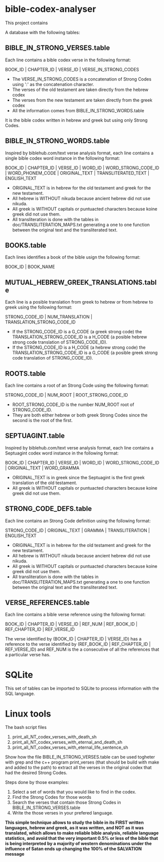 # bible-codex-analyser

This project contains

A database with the following tables:

## BIBLE_IN_STRONG_VERSES.table

Each line contains a bible codex verse in the following format:

BOOK_ID | CHAPTER_ID | VERSE_ID | VERSE_IN_STRONG_CODES

- The VERSE_IN_STRONG_CODES is a concatenation of Strong Codes using ':' as the concatenation character.
- The verses of the old testament are taken directly from the hebrew codex
- The verses from the new testament are taken directly from the greek codex
- All the information comes from BIBLE_IN_STRONG_WORDS.table

It is the bible codex written in hebrew and greek but using only Strong Codes.

## BIBLE_IN_STRONG_WORDS.table

Inspired by biblehub.com/text verse analysis format, each line contains a single bible codex word instance in the following format:

BOOK_ID | CHAPTER_ID | VERSE_ID | WORD_ID | WORD_STRONG_CODE_ID | WORD_PHONEM_CODE | ORIGINAL_TEXT | TRANSLITERATED_TEXT | ENGLISH_TEXT

- ORIGINAL_TEXT is in hebrew for the old testament and greek for the new testament.
- All hebrew is WITHOUT nikuda because ancient hebrew did not use nikuda.
- All greek is WITHOUT capitals or puntuacted characters because koine greek did not use them.
- All transliteration is done with the tables in doc/TRANSLITERATION_MAPS.txt generating a one to one function between the original text and the transliterated text.

## BOOKS.table

Each lines identifies a book of the bible usign the following format:

BOOK_ID | BOOK_NAME

## MUTUAL_HEBREW_GREEK_TRANSLATIONS.table

Each line is a posible translation from greek to hebrew or from hebrew to greek using the following format:

STRONG_CODE_ID | NUM_TRANSLATION | TRANSLATION_STRONG_CODE_ID

- If the STRONG_CODE_ID is a G_CODE (a greek strong code) the TRANSLATION_STRONG_CODE_ID is a H_CODE (a posible hebrew strong code translation of STRONG_CODE_ID).
- If the STRONG_CODE_ID is a H_CODE (a hebrew strong code) the TRANSLATION_STRONG_CODE_ID is a G_CODE (a posible greek strong code translation of STRONG_CODE_ID).

## ROOTS.table

Each line contains a root of an Strong Code using the following format:

STRONG_CODE_ID | NUM_ROOT | ROOT_STRONG_CODE_ID

- ROOT_STRONG_CODE_ID is the number NUM_ROOT root of STRONG_CODE_ID.
- They are both either hebrew or both greek Strong Codes since the second is the root of the first.

## SEPTUAGINT.table

Inspired by biblehub.com/text verse analysis format, each line contains a Septuagint codex word instance in the following format:

BOOK_ID | CHAPTER_ID | VERSE_ID | WORD_ID | WORD_STRONG_CODE_ID | ORIGINAL_TEXT | WORD_GRAMMA

- ORIGINAL_TEXT is in greek since the Septuagint is the first greek translation of the old testament.
- All greek is WITHOUT capitals or puntuacted characters because koine greek did not use them.

## STRONG_CODE_DEFS.table

Each line contains an Strong Code definition using the following format:

STRONG_CODE_ID | ORIGINAL_TEXT | GRAMMA | TRANSLITERATION | ENGLISH_TEXT

- ORIGINAL_TEXT is in hebrew for the old testament and greek for the new testament.
- All hebrew is WITHOUT nikuda because ancient hebrew did not use nikuda.
- All greek is WITHOUT capitals or puntuacted characters because koine greek did not use them.
- All transliteration is done with the tables in doc/TRANSLITERATION_MAPS.txt generating a one to one function between the original text and the transliterated text.

## VERSE_REFERENCES.table

Each line contains a bible verse reference using the following format:

BOOK_ID | CHAPTER_ID | VERSE_ID | REF_NUM | REF_BOOK_ID | REF_CHAPTER_ID | REF_VERSE_ID

The verse identified by (BOOK_ID | CHAPTER_ID | VERSE_ID) has a reference to the verse identified by (REF_BOOK_ID | REF_CHAPTER_ID | REF_VERSE_ID) and REF_NUM is the a consecutive of all the references that a particular verse has.

# SQLite

This set of tables can be imported to SQLite to process information with the SQL language.

# Linux tools

The bash script files

1. print_all_NT_codex_verses_with_death_sh
2. print_all_NT_codex_verses_with_eternal_and_death_sh
3. print_all_NT_codex_verses_with_eternal_life_sentence_sh

Show how the file BIBLE_IN_STRONG_VERSES.table can be used togheter with grep and the c++ program print_verses (that should be build with make and added to the path) to extract all the verses in the original codex that had the desired Strong Codes.

Steps done by those examples:

1. Select a set of words that you would like to find in the codex.
2. Find the Strong Codes for those words
3. Search the verses that contain those Strong Codes in BIBLE_IN_STRONG_VERSES.table
4. Write the those verses in your prefered language.

**This simple technique allows to study the bible in its FIRST written languages, hebrew and greek, as it was written, and NOT as it was translated, which allows to make reliable bible analysis, reliable language statistics, and avoid that the very important 0.5% or less of the bible that is being interpreted by a majority of western denominations under the influence of Satan ends up changing the 100% of the SALVATION message**






